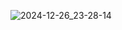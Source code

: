 ![2024-12-26_23-28-14](https://github.com/user-attachments/assets/ee05e111-d061-4a5d-9401-0532cefc644a)
